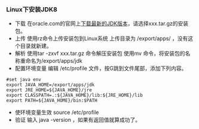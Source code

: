 ### Linux下安装JDK8

* 下载
在oracle.com的官网上[下载最新的JDK版本](http://www.oracle.com/technetwork/java/javase/downloads/jdk8-downloads-2133151.html)，请选择xxx.tar.gz的安装包。
* 上传
使用rz命令上传安装包到Linux系统
上传目录为 /export/apps/  ，没有这个目录就新建。
* 解析
使用tar -zxvf xxx.tar.gz 命令解压安装包
使用mv 命令，将安装包的名称重命名为/export/apps/jdk
* 配置环境变量
编辑 /etc/profile 文件，按G跳到文件尾部，添加下列内容。
```shell
#set java env
export JAVA_HOME=/export/apps/jdk
export JRE_HOME=${JAVA_HOME}/jre
export CLASSPATH=.:${JAVA_HOME}/lib:${JRE_HOME}/lib
export PATH=${JAVA_HOME}/bin:$PATH
```
* 使环境变量生效
source /etc/profile
* 验证
输入 java -version ，如果有返回值就算成功了。
